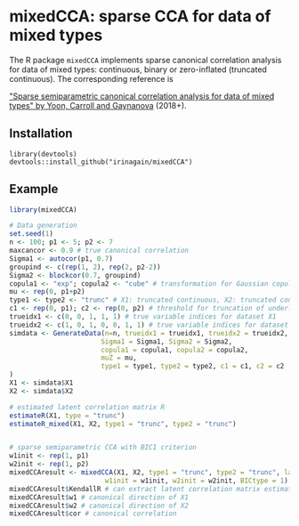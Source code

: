 <!-- README.md is generated from README.Rmd. Please edit that file -->
mixedCCA: sparse CCA for data of mixed types
============================================

The R package `mixedCCA` implements sparse canonical correlation analysis for data of mixed types: continuous, binary or zero-inflated (truncated continuous). The corresponding reference is

["Sparse semiparametric canonical correlation analysis for data of mixed types" by Yoon, Carroll and Gaynanova](http://arxiv.org/abs/1807.05274) (2018+).

Installation
------------

``` install
library(devtools)
devtools::install_github("irinagain/mixedCCA")
```

Example
-------

``` r
library(mixedCCA)

# Data generation
set.seed(1)
n <- 100; p1 <- 5; p2 <- 7
maxcancor <- 0.9 # true canonical correlation
Sigma1 <- autocor(p1, 0.7)
groupind <- c(rep(1, 2), rep(2, p2-2))
Sigma2 <- blockcor(0.7, groupind)
copula1 <- "exp"; copula2 <- "cube" # transformation for Gaussian copula model
mu <- rep(0, p1+p2)
type1 <- type2 <- "trunc" # X1: truncated continuous, X2: truncated continuous
c1 <- rep(0, p1); c2 <- rep(0, p2) # threshold for truncation of underlying continuous variable
trueidx1 <- c(0, 0, 1, 1, 1) # true variable indices for dataset X1
trueidx2 <- c(1, 0, 1, 0, 0, 1, 1) # true variable indices for dataset X2
simdata <- GenerateData(n=n, trueidx1 = trueidx1, trueidx2 = trueidx2, maxcancor = maxcancor,
                       Sigma1 = Sigma1, Sigma2 = Sigma2,
                       copula1 = copula1, copula2 = copula2,
                       muZ = mu,
                       type1 = type1, type2 = type2, c1 = c1, c2 = c2
)
X1 <- simdata$X1
X2 <- simdata$X2

# estimated latent correlation matrix R
estimateR(X1, type = "trunc")
estimateR_mixed(X1, X2, type1 = "trunc", type2 = "trunc")


# sparse semiparametric CCA with BIC1 criterion
w1init <- rep(1, p1)
w2init <- rep(1, p2)
mixedCCAresult <- mixedCCA(X1, X2, type1 = "trunc", type2 = "trunc", lam.eps = 0.01, nlambda = 20,
                        w1init = w1init, w2init = w2init, BICtype = 1)
mixedCCAresult$KendallR # can extract latent correlation matrix estimated within the function
mixedCCAresult$w1 # canonical direction of X1
mixedCCAresult$w2 # canonical direction of X2
mixedCCAresult$cor # canonical correlation
```
